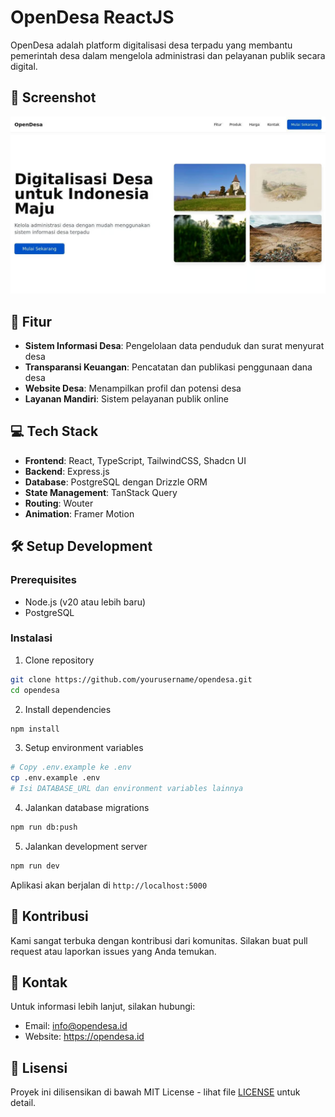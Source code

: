 # OpenDesa ReactJS

OpenDesa adalah platform digitalisasi desa terpadu yang membantu pemerintah desa dalam mengelola administrasi dan pelayanan publik secara digital.

## 📸 Screenshot

![Screenshot of OpenDesa](opensid.jpg)
## 🚀 Fitur

- **Sistem Informasi Desa**: Pengelolaan data penduduk dan surat menyurat desa
- **Transparansi Keuangan**: Pencatatan dan publikasi penggunaan dana desa
- **Website Desa**: Menampilkan profil dan potensi desa
- **Layanan Mandiri**: Sistem pelayanan publik online

## 💻 Tech Stack

- **Frontend**: React, TypeScript, TailwindCSS, Shadcn UI
- **Backend**: Express.js
- **Database**: PostgreSQL dengan Drizzle ORM
- **State Management**: TanStack Query
- **Routing**: Wouter
- **Animation**: Framer Motion

## 🛠️ Setup Development

### Prerequisites

- Node.js (v20 atau lebih baru)
- PostgreSQL

### Instalasi

1. Clone repository
```bash
git clone https://github.com/yourusername/opendesa.git
cd opendesa
```

2. Install dependencies
```bash
npm install
```

3. Setup environment variables
```bash
# Copy .env.example ke .env
cp .env.example .env
# Isi DATABASE_URL dan environment variables lainnya
```

4. Jalankan database migrations
```bash
npm run db:push
```

5. Jalankan development server
```bash
npm run dev
```

Aplikasi akan berjalan di `http://localhost:5000`

## 📝 Kontribusi

Kami sangat terbuka dengan kontribusi dari komunitas. Silakan buat pull request atau laporkan issues yang Anda temukan.

## 📧 Kontak

Untuk informasi lebih lanjut, silakan hubungi:
- Email: info@opendesa.id
- Website: https://opendesa.id

## 📄 Lisensi

Proyek ini dilisensikan di bawah MIT License - lihat file [LICENSE](LICENSE) untuk detail.
